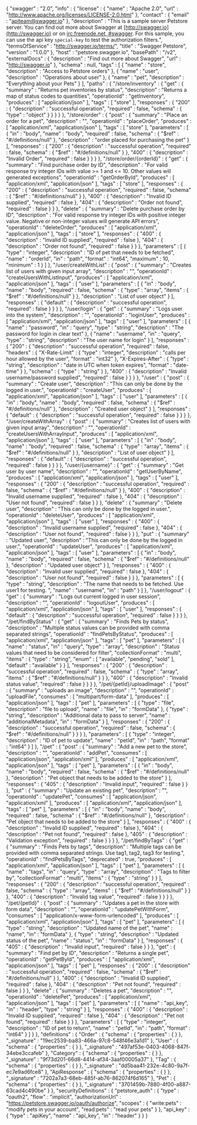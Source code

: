 {
  "swagger" : "2.0",
  "info" : {
    "license" : {
      "name" : "Apache 2.0",
      "url" : "http://www.apache.org/licenses/LICENSE-2.0.html"
    },
    "contact" : {
      "email" : "apiteam@swagger.io"
    },
    "description" : "This is a sample server Petstore server.  You can find out more about Swagger at [http://swagger.io](http://swagger.io) or on [irc.freenode.net, #swagger](http://swagger.io/irc/).  For this sample, you can use the api key `special-key` to test the authorization filters.",
    "termsOfService" : "http://swagger.io/terms/",
    "title" : "Swagger Petstore",
    "version" : "1.0.0"
  },
  "host" : "petstore.swagger.io",
  "basePath" : "/v2",
  "externalDocs" : {
    "description" : "Find out more about Swagger",
    "url" : "http://swagger.io"
  },
  "schema" : null,
  "tags" : [ {
    "name" : "store",
    "description" : "Access to Petstore orders"
  }, {
    "name" : "user",
    "description" : "Operations about user"
  }, {
    "name" : "pet",
    "description" : "Everything about your Pets"
  } ],
  "paths" : {
    "/store/inventory" : {
      "get" : {
        "summary" : "Returns pet inventories by status",
        "description" : "Returns a map of status codes to quantities",
        "operationId" : "getInventory",
        "produces" : [ "application/json" ],
        "tags" : [ "store" ],
        "responses" : {
          "200" : {
            "description" : "successful operation",
            "required" : false,
            "schema" : {
              "type" : "object"
            }
          }
        }
      }
    },
    "/store/order" : {
      "post" : {
        "summary" : "Place an order for a pet",
        "description" : "",
        "operationId" : "placeOrder",
        "produces" : [ "application/xml", "application/json" ],
        "tags" : [ "store" ],
        "parameters" : [ {
          "in" : "body",
          "name" : "body",
          "required" : false,
          "schema" : {
            "$ref" : "#/definitions/null"
          },
          "description" : "order placed for purchasing the pet"
        } ],
        "responses" : {
          "200" : {
            "description" : "successful operation",
            "required" : false,
            "schema" : {
              "$ref" : "#/definitions/null"
            }
          },
          "400" : {
            "description" : "Invalid Order",
            "required" : false
          }
        }
      }
    },
    "/store/order/{orderId}" : {
      "get" : {
        "summary" : "Find purchase order by ID",
        "description" : "For valid response try integer IDs with value >= 1 and <= 10. Other values will generated exceptions",
        "operationId" : "getOrderById",
        "produces" : [ "application/xml", "application/json" ],
        "tags" : [ "store" ],
        "responses" : {
          "200" : {
            "description" : "successful operation",
            "required" : false,
            "schema" : {
              "$ref" : "#/definitions/null"
            }
          },
          "400" : {
            "description" : "Invalid ID supplied",
            "required" : false
          },
          "404" : {
            "description" : "Order not found",
            "required" : false
          }
        }
      },
      "delete" : {
        "summary" : "Delete purchase order by ID",
        "description" : "For valid response try integer IDs with positive integer value. Negative or non-integer values will generate API errors",
        "operationId" : "deleteOrder",
        "produces" : [ "application/xml", "application/json" ],
        "tags" : [ "store" ],
        "responses" : {
          "400" : {
            "description" : "Invalid ID supplied",
            "required" : false
          },
          "404" : {
            "description" : "Order not found",
            "required" : false
          }
        }
      },
      "parameters" : [ {
        "type" : "integer",
        "description" : "ID of pet that needs to be fetched",
        "name" : "orderId",
        "in" : "path",
        "format" : "int64",
        "maximum" : 10,
        "minimum" : 1
      } ]
    },
    "/user/createWithList" : {
      "post" : {
        "summary" : "Creates list of users with given input array",
        "description" : "",
        "operationId" : "createUsersWithListInput",
        "produces" : [ "application/xml", "application/json" ],
        "tags" : [ "user" ],
        "parameters" : [ {
          "in" : "body",
          "name" : "body",
          "required" : false,
          "schema" : {
            "type" : "array",
            "items" : {
              "$ref" : "#/definitions/null"
            }
          },
          "description" : "List of user object"
        } ],
        "responses" : {
          "default" : {
            "description" : "successful operation",
            "required" : false
          }
        }
      }
    },
    "/user/login" : {
      "get" : {
        "summary" : "Logs user into the system",
        "description" : "",
        "operationId" : "loginUser",
        "produces" : [ "application/xml", "application/json" ],
        "tags" : [ "user" ],
        "parameters" : [ {
          "name" : "password",
          "in" : "query",
          "type" : "string",
          "description" : "The password for login in clear text"
        }, {
          "name" : "username",
          "in" : "query",
          "type" : "string",
          "description" : "The user name for login"
        } ],
        "responses" : {
          "200" : {
            "description" : "successful operation",
            "required" : false,
            "headers" : {
              "X-Rate-Limit" : {
                "type" : "integer",
                "description" : "calls per hour allowed by the user",
                "format" : "int32"
              },
              "X-Expires-After" : {
                "type" : "string",
                "description" : "date in UTC when token expires",
                "format" : "date-time"
              }
            },
            "schema" : {
              "type" : "string"
            }
          },
          "400" : {
            "description" : "Invalid username/password supplied",
            "required" : false
          }
        }
      }
    },
    "/user" : {
      "post" : {
        "summary" : "Create user",
        "description" : "This can only be done by the logged in user.",
        "operationId" : "createUser",
        "produces" : [ "application/xml", "application/json" ],
        "tags" : [ "user" ],
        "parameters" : [ {
          "in" : "body",
          "name" : "body",
          "required" : false,
          "schema" : {
            "$ref" : "#/definitions/null"
          },
          "description" : "Created user object"
        } ],
        "responses" : {
          "default" : {
            "description" : "successful operation",
            "required" : false
          }
        }
      }
    },
    "/user/createWithArray" : {
      "post" : {
        "summary" : "Creates list of users with given input array",
        "description" : "",
        "operationId" : "createUsersWithArrayInput",
        "produces" : [ "application/xml", "application/json" ],
        "tags" : [ "user" ],
        "parameters" : [ {
          "in" : "body",
          "name" : "body",
          "required" : false,
          "schema" : {
            "type" : "array",
            "items" : {
              "$ref" : "#/definitions/null"
            }
          },
          "description" : "List of user object"
        } ],
        "responses" : {
          "default" : {
            "description" : "successful operation",
            "required" : false
          }
        }
      }
    },
    "/user/{username}" : {
      "get" : {
        "summary" : "Get user by user name",
        "description" : "",
        "operationId" : "getUserByName",
        "produces" : [ "application/xml", "application/json" ],
        "tags" : [ "user" ],
        "responses" : {
          "200" : {
            "description" : "successful operation",
            "required" : false,
            "schema" : {
              "$ref" : "#/definitions/null"
            }
          },
          "400" : {
            "description" : "Invalid username supplied",
            "required" : false
          },
          "404" : {
            "description" : "User not found",
            "required" : false
          }
        }
      },
      "delete" : {
        "summary" : "Delete user",
        "description" : "This can only be done by the logged in user.",
        "operationId" : "deleteUser",
        "produces" : [ "application/xml", "application/json" ],
        "tags" : [ "user" ],
        "responses" : {
          "400" : {
            "description" : "Invalid username supplied",
            "required" : false
          },
          "404" : {
            "description" : "User not found",
            "required" : false
          }
        }
      },
      "put" : {
        "summary" : "Updated user",
        "description" : "This can only be done by the logged in user.",
        "operationId" : "updateUser",
        "produces" : [ "application/xml", "application/json" ],
        "tags" : [ "user" ],
        "parameters" : [ {
          "in" : "body",
          "name" : "body",
          "required" : false,
          "schema" : {
            "$ref" : "#/definitions/null"
          },
          "description" : "Updated user object"
        } ],
        "responses" : {
          "400" : {
            "description" : "Invalid user supplied",
            "required" : false
          },
          "404" : {
            "description" : "User not found",
            "required" : false
          }
        }
      },
      "parameters" : [ {
        "type" : "string",
        "description" : "The name that needs to be fetched. Use user1 for testing. ",
        "name" : "username",
        "in" : "path"
      } ]
    },
    "/user/logout" : {
      "get" : {
        "summary" : "Logs out current logged in user session",
        "description" : "",
        "operationId" : "logoutUser",
        "produces" : [ "application/xml", "application/json" ],
        "tags" : [ "user" ],
        "responses" : {
          "default" : {
            "description" : "successful operation",
            "required" : false
          }
        }
      }
    },
    "/pet/findByStatus" : {
      "get" : {
        "summary" : "Finds Pets by status",
        "description" : "Multiple status values can be provided with comma separated strings",
        "operationId" : "findPetsByStatus",
        "produces" : [ "application/xml", "application/json" ],
        "tags" : [ "pet" ],
        "parameters" : [ {
          "name" : "status",
          "in" : "query",
          "type" : "array",
          "description" : "Status values that need to be considered for filter",
          "collectionFormat" : "multi",
          "items" : {
            "type" : "string",
            "enum" : [ "available", "pending", "sold" ],
            "default" : "available"
          }
        } ],
        "responses" : {
          "200" : {
            "description" : "successful operation",
            "required" : false,
            "schema" : {
              "type" : "array",
              "items" : {
                "$ref" : "#/definitions/null"
              }
            }
          },
          "400" : {
            "description" : "Invalid status value",
            "required" : false
          }
        }
      }
    },
    "/pet/{petId}/uploadImage" : {
      "post" : {
        "summary" : "uploads an image",
        "description" : "",
        "operationId" : "uploadFile",
        "consumes" : [ "multipart/form-data" ],
        "produces" : [ "application/json" ],
        "tags" : [ "pet" ],
        "parameters" : [ {
          "type" : "file",
          "description" : "file to upload",
          "name" : "file",
          "in" : "formData"
        }, {
          "type" : "string",
          "description" : "Additional data to pass to server",
          "name" : "additionalMetadata",
          "in" : "formData"
        } ],
        "responses" : {
          "200" : {
            "description" : "successful operation",
            "required" : false,
            "schema" : {
              "$ref" : "#/definitions/null"
            }
          }
        }
      },
      "parameters" : [ {
        "type" : "integer",
        "description" : "ID of pet to update",
        "name" : "petId",
        "in" : "path",
        "format" : "int64"
      } ]
    },
    "/pet" : {
      "post" : {
        "summary" : "Add a new pet to the store",
        "description" : "",
        "operationId" : "addPet",
        "consumes" : [ "application/json", "application/xml" ],
        "produces" : [ "application/xml", "application/json" ],
        "tags" : [ "pet" ],
        "parameters" : [ {
          "in" : "body",
          "name" : "body",
          "required" : false,
          "schema" : {
            "$ref" : "#/definitions/null"
          },
          "description" : "Pet object that needs to be added to the store"
        } ],
        "responses" : {
          "405" : {
            "description" : "Invalid input",
            "required" : false
          }
        }
      },
      "put" : {
        "summary" : "Update an existing pet",
        "description" : "",
        "operationId" : "updatePet",
        "consumes" : [ "application/json", "application/xml" ],
        "produces" : [ "application/xml", "application/json" ],
        "tags" : [ "pet" ],
        "parameters" : [ {
          "in" : "body",
          "name" : "body",
          "required" : false,
          "schema" : {
            "$ref" : "#/definitions/null"
          },
          "description" : "Pet object that needs to be added to the store"
        } ],
        "responses" : {
          "400" : {
            "description" : "Invalid ID supplied",
            "required" : false
          },
          "404" : {
            "description" : "Pet not found",
            "required" : false
          },
          "405" : {
            "description" : "Validation exception",
            "required" : false
          }
        }
      }
    },
    "/pet/findByTags" : {
      "get" : {
        "summary" : "Finds Pets by tags",
        "description" : "Multiple tags can be provided with comma separated strings. Use tag1, tag2, tag3 for testing.",
        "operationId" : "findPetsByTags",
        "deprecated" : true,
        "produces" : [ "application/xml", "application/json" ],
        "tags" : [ "pet" ],
        "parameters" : [ {
          "name" : "tags",
          "in" : "query",
          "type" : "array",
          "description" : "Tags to filter by",
          "collectionFormat" : "multi",
          "items" : {
            "type" : "string"
          }
        } ],
        "responses" : {
          "200" : {
            "description" : "successful operation",
            "required" : false,
            "schema" : {
              "type" : "array",
              "items" : {
                "$ref" : "#/definitions/null"
              }
            }
          },
          "400" : {
            "description" : "Invalid tag value",
            "required" : false
          }
        }
      }
    },
    "/pet/{petId}" : {
      "post" : {
        "summary" : "Updates a pet in the store with form data",
        "description" : "",
        "operationId" : "updatePetWithForm",
        "consumes" : [ "application/x-www-form-urlencoded" ],
        "produces" : [ "application/xml", "application/json" ],
        "tags" : [ "pet" ],
        "parameters" : [ {
          "type" : "string",
          "description" : "Updated name of the pet",
          "name" : "name",
          "in" : "formData"
        }, {
          "type" : "string",
          "description" : "Updated status of the pet",
          "name" : "status",
          "in" : "formData"
        } ],
        "responses" : {
          "405" : {
            "description" : "Invalid input",
            "required" : false
          }
        }
      },
      "get" : {
        "summary" : "Find pet by ID",
        "description" : "Returns a single pet",
        "operationId" : "getPetById",
        "produces" : [ "application/xml", "application/json" ],
        "tags" : [ "pet" ],
        "responses" : {
          "200" : {
            "description" : "successful operation",
            "required" : false,
            "schema" : {
              "$ref" : "#/definitions/null"
            }
          },
          "400" : {
            "description" : "Invalid ID supplied",
            "required" : false
          },
          "404" : {
            "description" : "Pet not found",
            "required" : false
          }
        }
      },
      "delete" : {
        "summary" : "Deletes a pet",
        "description" : "",
        "operationId" : "deletePet",
        "produces" : [ "application/xml", "application/json" ],
        "tags" : [ "pet" ],
        "parameters" : [ {
          "name" : "api_key",
          "in" : "header",
          "type" : "string"
        } ],
        "responses" : {
          "400" : {
            "description" : "Invalid ID supplied",
            "required" : false
          },
          "404" : {
            "description" : "Pet not found",
            "required" : false
          }
        }
      },
      "parameters" : [ {
        "type" : "integer",
        "description" : "ID of pet to return",
        "name" : "petId",
        "in" : "path",
        "format" : "int64"
      } ]
    }
  },
  "definitions" : {
    "Order" : {
      "schema" : {
        "properties" : { }
      },
      "_signature" : "19ec2539-ba83-466a-97c8-548f46e3a1d1"
    },
    "User" : {
      "schema" : {
        "properties" : { }
      },
      "_signature" : "497af53e-0403-4068-847f-34ebe3ccafeb"
    },
    "Category" : {
      "schema" : {
        "properties" : { }
      },
      "_signature" : "9f73d201-66d8-4414-af34-3aaf00005a37"
    },
    "Tag" : {
      "schema" : {
        "properties" : { }
      },
      "_signature" : "dd5baa41-232e-4c80-9a7f-ec7e9ad6fce8"
    },
    "ApiResponse" : {
      "schema" : {
        "properties" : { }
      },
      "_signature" : "7202a7a3-68eb-485f-ab76-862074f6d165"
    },
    "Pet" : {
      "schema" : {
        "properties" : { }
      },
      "_signature" : "3701459b-7880-4f00-a887-63cad4c490be"
    }
  },
  "securityDefinitions" : {
    "petstore_auth" : {
      "type" : "oauth2",
      "flow" : "implicit",
      "authorizationUrl" : "https://petstore.swagger.io/oauth/authorize",
      "scopes" : {
        "write:pets" : "modify pets in your account",
        "read:pets" : "read your pets"
      }
    },
    "api_key" : {
      "type" : "apiKey",
      "name" : "api_key",
      "in" : "header"
    }
  }
}
